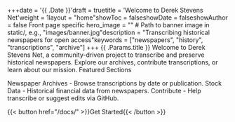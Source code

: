 +++date = '{{ .Date }}'draft = truetitle = 'Welcome to Derek Stevens Net'weight = 1layout = "home"showToc = falseshowDate = falseshowAuthor = false
Front page specific
hero_image = ""  # Path to banner image in static/, e.g., "images/banner.jpg"description = "Transcribing historical newspapers for open access"keywords = ["newspapers", "history", "transcriptions", "archive"]
+++
{{ .Params.title }}
Welcome to Derek Stevens Net, a community-driven project to transcribe and preserve historical newspapers. Explore our archives, contribute transcriptions, or learn about our mission.
Featured Sections

Newspaper Archives - Browse transcriptions by date or publication.
Stock Data - Historical financial data from newspapers.
Contribute - Help transcribe or suggest edits via GitHub.

{{< button href="/docs/" >}}Get Started{{< /button >}}
